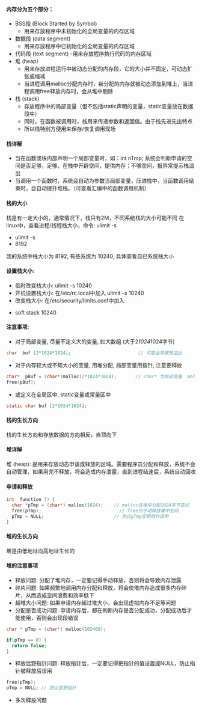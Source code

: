 #### 内存分为五个部分：
- BSS段 (Block Started by Symbol)
  - 用来存放程序中未初始化的全局变量的内存区域
- 数据段 (data segment)
  - 用来存放程序中已初始化的全局变量的内存区域
- 代码段 (text segment)
  -用来存放程序执行代码的内存区域
- 堆 (heap）
  - 用来存放进程运行中被动态分配的内存段，它的大小并不固定，可动态扩张或缩减
  - 当进程调用malloc分配内存时，新分配的内存就被动态添加到堆上，当进程调用free释放内存时，会从堆中剔除
- 栈 (stack）
  - 存放程序中的局部变量（但不包括static声明的变量，static变量放在数据段中）
  - 同时，在函数被调用时，栈用来传递参数和返回值。由于栈先进先出特点
  - 所以栈特别方便用来保存/恢复调用现场

#### 栈详解
- 当在函数或块内部声明一个局部变量时，如：int nTmp; 系统会判断申请的空间是否足够，足够，在栈中开辟空间，提供内存；不够空间，报异常提示栈溢出
- 当调用一个函数时，系统会自动为参数当局部变量，压进栈中，当函数调用结束时，会自动提升堆栈。（可查看汇编中的函数调用机制）

#### 栈的大小
栈是有一定大小的，通常情况下，栈只有2M，不同系统栈的大小可能不同
在linux中，查看进程/线程栈大小，命令: ulimit  -s
- ulimit  -s
- 8192

我的系统中栈大小为 8192, 有些系统为 10240, 具体查看自已系统栈大小

#### 设置栈大小:
- 临时改变栈大小: ulimit  -s  10240
- 开机设置栈大小: 在/etc/rc.local中加入 ulimit  -s  10240
- 改变栈大小: 在/etc/security/limits.conf中加入
* soft stack 10240

#### 注意事项:
- 对于局部变量, 尽量不定义大的变量, 如大数组 (大于2*1024*1024字节)
```c
char  buf [2*1024*1024];                         // 可能会导致栈溢出
```
- 对于内存较大或不知大小的变量, 用堆分配, 局部变量用指针, 注意要释放
```c
char*  pBuf = (char*)malloc(2*1024*1024);       // char* 为局部变量  malloc的内存在堆
free(pBuf);
```
- 或定义在全局区中, static变量或常量区中 
```c
static char buf [2*1024*1024];
```
#### 栈的生长方向
栈的生长方向和存放数据的方向相反，自顶向下

#### 堆详解
堆 (heap): 是用来存放动态申请或释放的区域。需要程序员分配和释放，系统不会自动管理，如果用完不释放，将会造成内存泄露，直到进程结速后，系统自动回收

#### 申请和释放
```c
int  function () {
  char *pTmp = (char*) malloc(1024);    // malloc在堆中分配1024字节空间
  free(pTmp);	                          // free为手动释放堆中空间
  pTmp = NULL;	                        // 防止pTmp变野指针误用
}
```

#### 堆的生长方向
堆是由低地址向高地址生长的

#### 堆的注意事项
- 释放问题: 分配了堆内存，一定要记得手动释放，否则将会导致内存泄露
- 碎片问题: 如果频繁地调用内存分配和释放，将会使堆内存造成很多内存碎片，从而造成空间浪费和效率低下
- 超堆大小问题: 如果申请内存超过堆大小，会出现虚拟内存不足等问题
- 分配是否成功问题: 申请内存后，都在判断内存是否分配成功，分配成功后才能使用，否则会出现段错误
```c
char * pTmp = (char*) malloc(102400);

if(pTmp == 0) {
  return false;
}
```
- 释放后野指针问题: 释放指针后，一定要记得把指针的值设置成NULL，防止指针被释放后误用
```c
free(pTmp);
pTmp = NULL; // 防止变野指针
```
- 多次释放问题



